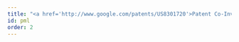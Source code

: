 ```yaml
---
title: "<a href='http://www.google.com/patents/US8301720'>Patent Co-Inventor: Method and system to collect and communicate problem context in XML-based distributed applications.</a>"
id: pml
order: 2
---
```

